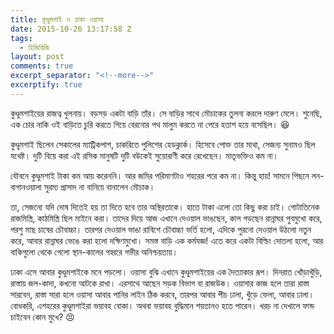 ```yaml
---
title: কুণ্ডুমশাই ও ঢাকা ওয়াসা
date: 2015-10-26 13:17:58 Z
tags:
  - হিজিবিজি
layout: post
comments: true
excerpt_separator: "<!--more-->"
excerptify: true
---
```


কুণ্ডুমশাইয়ের রাজত্ব খুলনায়। বড়সড় একটা বাড়ি তাঁর। সে বাড়ির সাথে মৌচাকের তুলনা করলে দারুণ মেলে। শুনেছি, এক চোর নাকি ওই বাড়িতে চুরি করতে গিয়ে বেরনোর পথ মালুম করতে না পেরে হতাশ হয়ে বসেছিল। :laughing:

কুণ্ডুমশাই ছিলেন সেকালের ম্যাট্রিকপাশ, চাকরিতে পুলিশের হেডক্লার্ক। হিসেবে পোক্ত তার মাথা, সেজন্য সুনামও ছিল যথেষ্ট। দুটি বিয়ে করা এই রসিক মানুষটি দুটি বউকেই সুয়োরাণী করে রেখেছেন। মাতৃভক্তিও কম না।

<!--more-->

যৌবনে কুণ্ডুমশাই টাকা কম আয় করেননি। আর জমির পরিমাণটাও শহরের পরে কম না। কিন্তু হায়! সামনে পিছনে লন-বাগানওয়ালা সুরম্য প্রাসাদ না বানিয়ে বানালেন মৌচাক।

তা, সেজন্যে যদি দোষ দিতেই হয় তা দিতে হবে তার অস্থিরতাকে। হাতে টাকা এলো তো কিছু করা চাই। গোটাতিনেক রাজমিস্ত্রি, কাঠমিস্ত্রি ছিল মাইনে করা। তাদের দিয়ে আজ এখানে দেওয়াল ভাঙছেন, কাল গড়ছেন রান্নাঘর পুবমুখো করে, পরশু মাছ চাষের চৌবাচ্চা। তারপর দেওয়াল ভাঙা রাবিশে চৌবাচ্চা ভর্তি হলো, এদিকে পুরনো দেওয়াল উঠলো নতুন করে, আবার রান্নাঘর ভেঙে করা হলো দক্ষিণমুখো। সমস্ত বাড়ি এক কর্মযজ্ঞ! এতে করে একটা বিল্ডিং দোতলা হলো, আর বাকিগুলো থেকে গেলো স্থান-কালের গহ্বরে গভীর অনিশ্চয়তায়।

ঢাকা এসে আবার কুণ্ডুমশাইকে মনে পড়লো। ওয়াসা বুঝি এখানে কুণ্ডুমশাইয়ের এক দৈত্যাকার রূপ। দিনরাত খোঁড়াখুঁড়ি, রাস্তায় জল-কাদা, কখনো আটকে রাখা। এরসাথে আছেন সড়ক বিভাগ বা রাজউক। ওয়াসার কাজ হলে তারা রাস্তা সারবেন, রাস্তা সারা হলে ওয়াসা আবার পানির লাইন ঠিক করবে, তারপর আবার পীচ ঢালা, খুঁড়ে ফেলা, আবার ঢালা। বোধকরি, এশহরের কুণ্ডুমশাইরা ভয়াবহ বোকা। অথবা ভয়াবহ বুদ্ধিমান শয়তানও হতে পারেন। খরচ না দেখালে ফান্ড চাইবেন কোন মুখে? :persevere:
